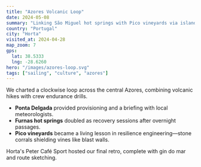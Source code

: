 ```yaml
---
title: "Azores Volcanic Loop"
date: 2024-05-08
summary: "Linking São Miguel hot springs with Pico vineyards via island-hopping passages."
country: "Portugal"
city: "Horta"
visited_at: 2024-04-28
map_zoom: 7
gps:
  lat: 38.5333
  lng: -28.6260
hero: "/images/azores-loop.svg"
tags: ["sailing", "culture", "azores"]
---
```


We charted a clockwise loop across the central Azores, combining volcanic hikes with crew endurance drills.

- **Ponta Delgada** provided provisioning and a briefing with local meteorologists.
- **Furnas hot springs** doubled as recovery sessions after overnight passages.
- **Pico vineyards** became a living lesson in resilience engineering—stone corrals shielding vines like blast walls.

Horta's Peter Café Sport hosted our final retro, complete with gin do mar and route sketching.
